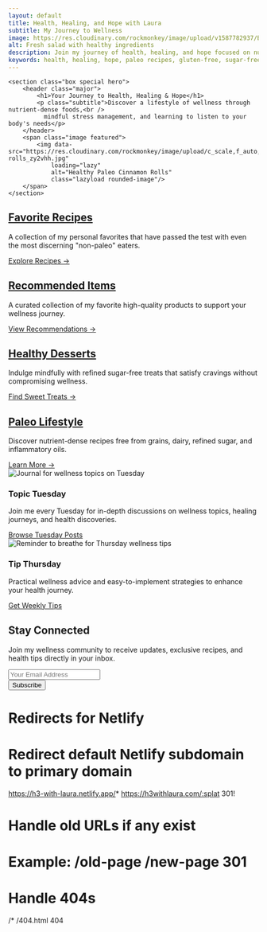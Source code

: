 ```yaml
---
layout: default
title: Health, Healing, and Hope with Laura
subtitle: My Journey to Wellness
image: https://res.cloudinary.com/rockmonkey/image/upload/v1587782937/Blog/Burger-Up-Salad_w1gncd.jpg
alt: Fresh salad with healthy ingredients
description: Join my journey of health, healing, and hope focused on nutrient-dense paleo foods, stress management, and learning to listen to your body. Find paleo recipes, wellness tips, and encouragement.
keywords: health, healing, hope, paleo recipes, gluten-free, sugar-free, wellness journey, autoimmune, natural foods
---
```


<section id="main" class="container">

	<section class="box special hero">
		<header class="major">
			<h1>Your Journey to Health, Healing & Hope</h1>
			<p class="subtitle">Discover a lifestyle of wellness through nutrient-dense foods,<br />
			  mindful stress management, and learning to listen to your body's needs</p>
		</header>
		<span class="image featured">
			<img data-src="https://res.cloudinary.com/rockmonkey/image/upload/c_scale,f_auto,fl_any_format.fast_scale.force_strip.immutable_cache.lossy.progressive:semi.progressive:steep,q_auto,w_962/v1587132373/cinnamon-rolls_zy2vhh.jpg" 
				loading="lazy" 
				alt="Healthy Paleo Cinnamon Rolls" 
				class="lazyload rounded-image"/>
		</span>
	</section>

<section class="box special features modern-grid">
	<div class="features-row">
		<section class="feature-card">
			<a href="{{ site.baseurl | prepend: site.url }}/tag/favorite-recipes" class="icon-container">
				<span class="icon solid major fas fa-trophy accent2"></span>
			</a>
			<h2><a href="{{ site.baseurl | prepend: site.url }}/tag/favorite-recipes">Favorite Recipes</a></h2>
			<p>A collection of my personal favorites that have passed the test with even the most discerning "non-paleo" eaters.</p>
			<a href="{{ site.baseurl | prepend: site.url }}/tag/favorite-recipes" class="read-more">Explore Recipes →</a>
		</section>
		<section class="feature-card">
			<a href="{{ site.baseurl | prepend: site.url }}/recommended-items" class="icon-container">
				<span class="icon solid major fas fa-list-alt accent3"></span>
			</a>
			<h2><a href="{{ site.baseurl | prepend: site.url }}/recommended-items">Recommended Items</a></h2>
			<p>A curated collection of my favorite high-quality products to support your wellness journey.</p>
			<a href="{{ site.baseurl | prepend: site.url }}/recommended-items" class="read-more">View Recommendations →</a>
		</section>
	</div>
	<div class="features-row">
		<section class="feature-card">
			<a href="{{ site.baseurl | prepend: site.url }}/tag/desserts" class="icon-container">
				<span class="icon solid major fas fa-birthday-cake accent4"></span>
			</a>
			<h2><a href="{{ site.baseurl | prepend: site.url }}/tag/desserts">Healthy Desserts</a></h2>
			<p>Indulge mindfully with refined sugar-free treats that satisfy cravings without compromising wellness.</p>
			<a href="{{ site.baseurl | prepend: site.url }}/tag/desserts" class="read-more">Find Sweet Treats →</a>
		</section>
		<section class="feature-card">
			<a href="{{ site.baseurl | prepend: site.url }}/tag/paleo" class="icon-container">
				<span class="icon solid major fas fa-carrot accent5"></span>
			</a>
			<h2><a href="{{ site.baseurl | prepend: site.url }}/tag/paleo">Paleo Lifestyle</a></h2>
			<p>Discover nutrient-dense recipes free from grains, dairy, refined sugar, and inflammatory oils.</p>
			<a href="{{ site.baseurl | prepend: site.url }}/tag/paleo" class="read-more">Learn More →</a>
		</section>
	</div>
</section>

<div class="row content-cards">
	<div class="6u 12u(narrower)">
		<section class="box special card">
			<span class="image featured">
				<img data-src="https://res.cloudinary.com/rockmonkey/image/upload/f_auto,fl_fast_scale.force_strip.immutable_cache.progressive:semi,q_auto/v1587094239/pic02_uctjac.jpg" 
					loading="lazy" 
					alt="Journal for wellness topics on Tuesday" 
					class="lazyload rounded-image"/>
			</span>
			<div class="card-content">
				<h3>Topic Tuesday</h3>
				<p>Join me every Tuesday for in-depth discussions on wellness topics, healing journeys, and health discoveries.</p>
				<div class="actions">
					<a href="{{ site.baseurl | prepend: site.url }}/tag/topic-tuesday" class="button alt">Browse Tuesday Posts</a>
				</div>
			</div>
		</section>
	</div>
	<div class="6u 12u(narrower)">
		<section class="box special card">
			<span class="image featured">
				<img data-src="https://res.cloudinary.com/rockmonkey/image/upload/f_auto,fl_fast_scale.force_strip.immutable_cache.progressive:semi,q_auto/v1587094239/Tip-Thursday-Photo-Front_tdlp1p.jpg" 
					loading="lazy" 
					alt="Reminder to breathe for Thursday wellness tips" 
					class="lazyload rounded-image"/>
			</span>
			<div class="card-content">
				<h3>Tip Thursday</h3>
				<p>Practical wellness advice and easy-to-implement strategies to enhance your health journey.</p>
				<div class="actions">
					<a href="{{ site.baseurl | prepend: site.url }}/tag/tip-thursday" class="button alt">Get Weekly Tips</a>
				</div>
			</div>
		</section>
	</div>
</div>

<section class="box special newsletter">
	<h2>Stay Connected</h2>
	<p>Join my wellness community to receive updates, exclusive recipes, and health tips directly in your inbox.</p>
	<form action="#" method="post" class="newsletter-form">
		<div class="row uniform 50%">
			<div class="8u 12u(mobilep)">
				<input type="email" name="email" id="email" placeholder="Your Email Address" />
			</div>
			<div class="4u 12u(mobilep)">
				<input type="submit" value="Subscribe" class="fit special" />
			</div>
		</div>
	</form>
</section>
</section>

# Redirects for Netlify
# Redirect default Netlify subdomain to primary domain
https://h3-with-laura.netlify.app/* https://h3withlaura.com/:splat 301!

# Handle old URLs if any exist
# Example: /old-page /new-page 301

# Handle 404s
/* /404.html 404
